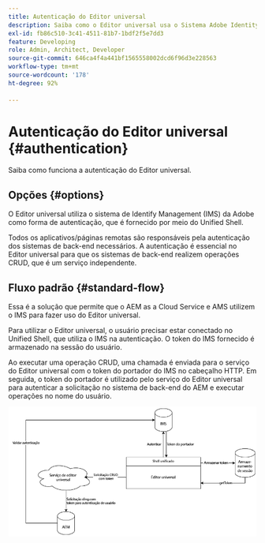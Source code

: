 ```yaml
---
title: Autenticação do Editor universal
description: Saiba como o Editor universal usa o Sistema Adobe Identity Management (IMS) para autenticação.
exl-id: fb86c510-3c41-4511-81b7-1bdf2f5e7dd3
feature: Developing
role: Admin, Architect, Developer
source-git-commit: 646ca4f4a441bf1565558002dcd6f96d3e228563
workflow-type: tm+mt
source-wordcount: '178'
ht-degree: 92%

---
```



# Autenticação do Editor universal {#authentication}

Saiba como funciona a autenticação do Editor universal.

## Opções {#options}

O Editor universal utiliza o sistema de Identify Management (IMS) da Adobe como forma de autenticação, que é fornecido por meio do Unified Shell.

Todos os aplicativos/páginas remotas são responsáveis pela autenticação dos sistemas de back-end necessários. A autenticação é essencial no Editor universal para que os sistemas de back-end realizem operações CRUD, que é um serviço independente.

## Fluxo padrão {#standard-flow}

Essa é a solução que permite que o AEM as a Cloud Service e AMS utilizem o IMS para fazer uso do Editor universal.

Para utilizar o Editor universal, o usuário precisar estar conectado no Unified Shell, que utiliza o IMS na autenticação. O token do IMS fornecido é armazenado na sessão do usuário.

Ao executar uma operação CRUD, uma chamada é enviada para o serviço do Editor universal com o token do portador do IMS no cabeçalho HTTP. Em seguida, o token do portador é utilizado pelo serviço do Editor universal para autenticar a solicitação no sistema de back-end do AEM e executar operações no nome do usuário.

![Fluxo de autenticação padrão](assets/standard-flow.png)

